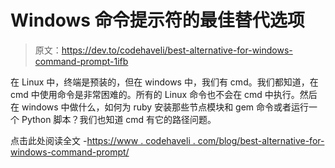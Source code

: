 # Windows 命令提示符的最佳替代选项

> 原文：<https://dev.to/codehaveli/best-alternative-for-windows-command-prompt-1ifb>

在 Linux 中，终端是预装的，但在 windows 中，我们有 cmd。我们都知道，在 cmd 中使用命令是非常困难的。所有的 Linux 命令也不会在 cmd 中执行。然后在 windows 中做什么，如何为 ruby 安装那些节点模块和 gem 命令或者运行一个 Python 脚本？我们也知道 cmd 有它的路径问题。

点击此处阅读全文
-[https://www . codehaveli . com/blog/best-alternative-for-windows-command-prompt/](https://www.codehaveli.com/blog/best-alternative-for-windows-command-prompt/)